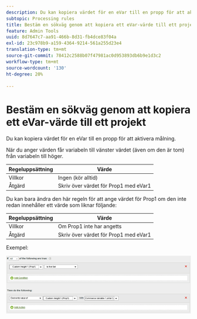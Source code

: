 ```yaml
---
description: Du kan kopiera värdet för en eVar till en propp för att aktivera målning.
subtopic: Processing rules
title: Bestäm en sökväg genom att kopiera ett eVar-värde till ett projekt
feature: Admin Tools
uuid: 8d7647c7-aa91-466b-8d31-fb4dce83f04a
exl-id: 23c978b9-a159-4364-9214-561a255d23e4
translation-type: tm+mt
source-git-commit: 78412c2588b07f47981ac0d953893db6b9e1d3c2
workflow-type: tm+mt
source-wordcount: '130'
ht-degree: 20%

---
```


# Bestäm en sökväg genom att kopiera ett eVar-värde till ett projekt

Du kan kopiera värdet för en eVar till en propp för att aktivera målning.

När du anger värden får variabeln till vänster värdet (även om den är tom) från variabeln till höger.

| Regeluppsättning | Värde |
|---|---|
| Villkor | Ingen (kör alltid) |
| Åtgärd | Skriv över värdet för Prop1 med eVar1 |

Du kan bara ändra den här regeln för att ange värdet för Prop1 om den inte redan innehåller ett värde som liknar följande:

| Regeluppsättning | Värde |
|---|---|
| Villkor | Om Prop1 inte har angetts |
| Åtgärd | Skriv över värdet för Prop1 med eVar1 |

Exempel:

![](assets/overwrite-empty-prop.png)
